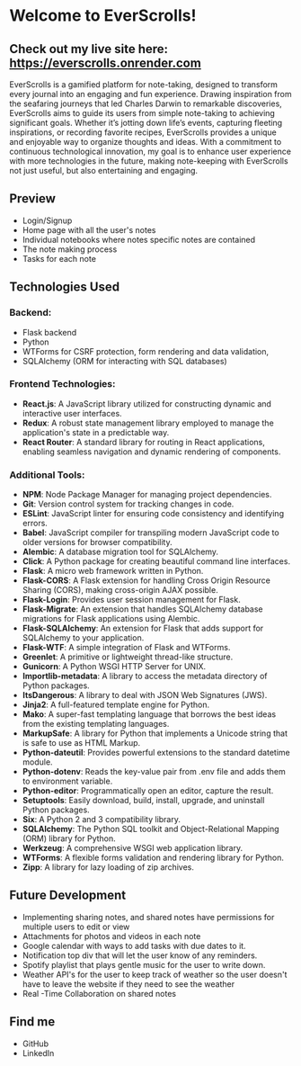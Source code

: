 # Welcome to EverScrolls!

## Check out my live site here: https://everscrolls.onrender.com

EverScrolls is a gamified platform for note-taking, designed to transform every journal into an engaging and fun experience. Drawing inspiration from the seafaring journeys that led Charles Darwin to remarkable discoveries, EverScrolls aims to guide its users from simple note-taking to achieving significant goals. Whether it’s jotting down life’s events, capturing fleeting inspirations, or recording favorite recipes, EverScrolls provides a unique and enjoyable way to organize thoughts and ideas. With a commitment to continuous technological innovation, my goal is to enhance user experience with more technologies in the future, making note-keeping with EverScrolls not just useful, but also entertaining and engaging.

## Preview

- Login/Signup
- Home page with all the user's notes
- Individual notebooks where notes specific notes are contained
- The note making process
- Tasks for each note

## Technologies Used

### Backend:
- Flask backend
- Python
- WTForms for CSRF protection, form rendering and data validation,
- SQLAlchemy (ORM for interacting with SQL databases)

### Frontend Technologies:
- **React.js**: A JavaScript library utilized for constructing dynamic and interactive user interfaces.
- **Redux**: A robust state management library employed to manage the application's state in a predictable way.
- **React Router**: A standard library for routing in React applications, enabling seamless navigation and dynamic rendering of components.


### Additional Tools:
- **NPM**: Node Package Manager for managing project dependencies.
- **Git**: Version control system for tracking changes in code.
- **ESLint**: JavaScript linter for ensuring code consistency and identifying errors.
- **Babel**: JavaScript compiler for transpiling modern JavaScript code to older versions for browser compatibility.
- **Alembic**: A database migration tool for SQLAlchemy.
- **Click**: A Python package for creating beautiful command line interfaces.
- **Flask**: A micro web framework written in Python.
- **Flask-CORS**: A Flask extension for handling Cross Origin Resource Sharing (CORS), making cross-origin AJAX possible.
- **Flask-Login**: Provides user session management for Flask.
- **Flask-Migrate**: An extension that handles SQLAlchemy database migrations for Flask applications using Alembic.
- **Flask-SQLAlchemy**: An extension for Flask that adds support for SQLAlchemy to your application.
- **Flask-WTF**: A simple integration of Flask and WTForms.
- **Greenlet**: A primitive or lightweight thread-like structure.
- **Gunicorn**: A Python WSGI HTTP Server for UNIX.
- **Importlib-metadata**: A library to access the metadata directory of Python packages.
- **ItsDangerous**: A library to deal with JSON Web Signatures (JWS).
- **Jinja2**: A full-featured template engine for Python.
- **Mako**: A super-fast templating language that borrows the best ideas from the existing templating languages.
- **MarkupSafe**: A library for Python that implements a Unicode string that is safe to use as HTML Markup.
- **Python-dateutil**: Provides powerful extensions to the standard datetime module.
- **Python-dotenv**: Reads the key-value pair from .env file and adds them to environment variable.
- **Python-editor**: Programmatically open an editor, capture the result.
- **Setuptools**: Easily download, build, install, upgrade, and uninstall Python packages.
- **Six**: A Python 2 and 3 compatibility library.
- **SQLAlchemy**: The Python SQL toolkit and Object-Relational Mapping (ORM) library for Python.
- **Werkzeug**: A comprehensive WSGI web application library.
- **WTForms**: A flexible forms validation and rendering library for Python.
- **Zipp**: A library for lazy loading of zip archives.


## Future Development
- Implementing sharing notes, and shared notes have permissions for multiple users to edit or view
- Attachments for photos and videos in each note
- Google calendar with ways to add tasks with due dates to it.
- Notification top div that will let the user know of any reminders.
- Spotify playlist that plays gentle music for the user to write down.
- Weather API's for the user to keep track of weather so the user doesn't have to leave the website if they need to see the weather
- Real -Time Collaboration on shared notes

## Find me
- GitHub
- LinkedIn
